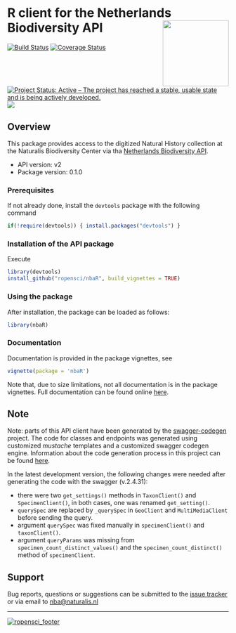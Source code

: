 # R client for the Netherlands Biodiversity API <img src="https://raw.githubusercontent.com/naturalis/nbaR/master/other/img/logo.png" height="150" align="right"/>

[![Build Status](https://travis-ci.org/ropensci/nbaR.svg?branch=master)](https://travis-ci.org/ropensci/nbaR)
[![Coverage Status](https://coveralls.io/repos/github/ropensci/nbaR/badge.svg?branch=master)](https://coveralls.io/github/ropensci/nbaR?branch=master)
[![Project Status: Active – The project has reached a stable, usable
state and is being actively
developed.](http://www.repostatus.org/badges/latest/active.svg)](http://www.repostatus.org/#active)
[![](https://badges.ropensci.org/257_status.svg)](https://github.com/ropensci/onboarding/issues/257)

## Overview 
This package provides access to the digitized Natural
History collection at the Naturalis Biodiversity Center via tha
[Netherlands Biodiversity API](http://docs.biodiversitydata.nl/en/latest).
- API version: v2
- Package version: 0.1.0

### Prerequisites
If not already done, install the `devtools` package with the following command
```R
if(!require(devtools)) { install.packages("devtools") }
```

### Installation of the API package
Execute
```R
library(devtools)
install_github("ropensci/nbaR", build_vignettes = TRUE)
```

### Using the package
After installation, the package can be loaded as follows:
```R
library(nbaR)
```

### Documentation
Documentation is provided in the package vignettes,
see 
```R 
vignette(package = 'nbaR') 
``` 
Note that, due to size
limitations, not all documentation is in the package vignettes. Full
documentation can be found online
[here](https://docs.ropensci.org/nbaR/).

## Note 
Note: parts of this API client have been generated by the
[swagger-codegen](https://github.com/swagger-api/swagger-codegen)
project.  The code for classes and endpoints was generated using
customized *mustache* templates and a customized swagger codegen
engine. Information about the code generation process in this project
can be found
[here](https://github.com/ropensci/nbaR/tree/master/other/swagger/README.md).

In the latest development version, the following changes
were needed after generating the code with the swagger (v.2.4.31): 
* there were two `get_settings()` methods in `TaxonClient()` and `SpecimenClient()`, in both cases, one was renamed `get_setting()`. 
* `querySpec` are replaced by `_querySpec` in `GeoClient` and `MultiMediaClient` before sending the query.
* argument `querySpec` was fixed manually in `specimenClient()` and `taxonClient()`.
* argument `queryParams` was missing from `specimen_count_distinct_values()` and the `specimen_count_distinct()` method of `specimenClient`.

## Support 
Bug reports, questions or suggestions can be submitted to
the [issue tracker](https://github.com/ropensci/nbaR/issues/new) or
via email to nba@naturalis.nl

----

[![ropensci_footer](https://ropensci.org/public_images/ropensci_footer.png)](https://ropensci.org)
